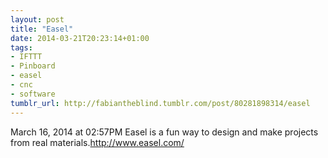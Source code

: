 ```yaml
---
layout: post
title: "Easel"
date: 2014-03-21T20:23:14+01:00
tags:
- IFTTT
- Pinboard
- easel
- cnc
- software
tumblr_url: http://fabiantheblind.tumblr.com/post/80281898314/easel
---
```

March 16, 2014 at 02:57PM
Easel is a fun way to design and make projects
from real materials.http://www.easel.com/
